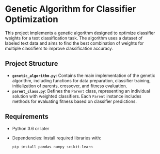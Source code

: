# Genetic Algorithm for Classifier Optimization

This project implements a genetic algorithm designed to optimize classifier weights for a text classification task. The algorithm uses a dataset of labeled text data and aims to find the best combination of weights for multiple classifiers to improve classification accuracy.

## Project Structure

- **`genetic_algorithm.py`**: Contains the main implementation of the genetic algorithm, including functions for data preparation, classifier training, initialization of parents, crossover, and fitness evaluation.
- **`parent_class.py`**: Defines the `Parent` class, representing an individual solution with weighted classifiers. Each `Parent` instance includes methods for evaluating fitness based on classifier predictions.

## Requirements

- Python 3.6 or later
- Dependencies: Install required libraries with:

  ```bash
  pip install pandas numpy scikit-learn
